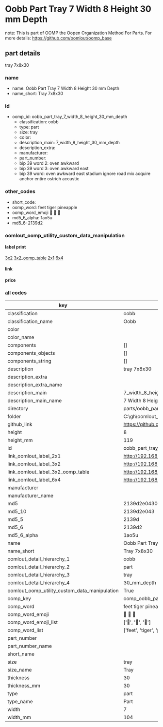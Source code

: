 # Oobb Part Tray 7 Width 8 Height 30 mm Depth  

note: This is part of OOMP the Oopen Organization Method For Parts. For more details: https://github.com/oomlout/oomp_base

##  part details
  



tray 7x8x30



### name
* name: Oobb Part Tray 7 Width 8 Height 30 mm Depth
* name_short: Tray 7x8x30 
### id
* oomp_id: oobb_part_tray_7_width_8_height_30_mm_depth
  * classification: oobb
  * type: part
  * size: tray
  * color: 
  * description_main: 7_width_8_height_30_mm_depth
  * description_extra: 
  * manufacturer: 
  * part_number: 
  * bip 39 word 2: oven awkward
  * bip 39 word 3: oven awkward east
  * bip 39 word: oven awkward east stadium ignore road mix acquire anchor entire ostrich acoustic

### other_codes
* short_code: 
* oomp_word: feet tiger pineapple
* oomp_word_emoji :feet: :tiger: :pineapple:
* md5_6_alpha: 1ao5u
* md5_6: 2139d2






### oomlout_oomp_utility_custom_data_manipulation
#### label print
[3x2](http://192.168.1.245:1112/?label=oomp%201ao5u)
[3x2_oomp_table](http://192.168.1.108:1112/?label=oomp%201ao5u)
[2x1](http://192.168.1.242:1112/?label=oomp%201ao5u)
[6x4](http://192.168.1.55:1112/?label=oomp%201ao5u)    

#### link

                              

#### price







### all codes 
| key | value |  
| --- | --- |  
| classification | oobb |  
| classification_name | Oobb |  
| color |  |  
| color_name |  |  
| components | [] |  
| components_objects | [] |  
| components_string | [] |  
| description | tray 7x8x30 |  
| description_extra |  |  
| description_extra_name |  |  
| description_main | 7_width_8_height_30_mm_depth |  
| description_main_name | 7 Width 8 Height 30 mm Depth |  
| directory | parts/oobb_part_tray_7_width_8_height_30_mm_depth |  
| folder | C:\gh\oomlout_oobb_version_4_generated_parts\parts\oobb_part_tray_7_width_8_height_30_mm_depth |  
| github_link | https://github.com/oomlout/oomlout_oomp_part_src/tree/main/parts/oobb_part_tray_7_width_8_height_30_mm_depth |  
| height | 8 |  
| height_mm | 119 |  
| id | oobb_part_tray_7_width_8_height_30_mm_depth |  
| link_oomlout_label_2x1 | http://192.168.1.242:1112/?label=oomp%201ao5u |  
| link_oomlout_label_3x2 | http://192.168.1.245:1112/?label=oomp%201ao5u |  
| link_oomlout_label_3x2_oomp_table | http://192.168.1.108:1112/?label=oomp%201ao5u |  
| link_oomlout_label_6x4 | http://192.168.1.55:1112/?label=oomp%201ao5u |  
| manufacturer |  |  
| manufacturer_name |  |  
| md5 | 2139d2e0430231c2ebb86d3e8b4434ee |  
| md5_10 | 2139d2e043 |  
| md5_5 | 2139d |  
| md5_6 | 2139d2 |  
| md5_6_alpha | 1ao5u |  
| name | Oobb Part Tray 7 Width 8 Height 30 mm Depth |  
| name_short | Tray 7x8x30  |  
| oomlout_detail_hierarchy_1 | oobb |  
| oomlout_detail_hierarchy_2 | part |  
| oomlout_detail_hierarchy_3 | tray |  
| oomlout_detail_hierarchy_4 | 30_mm_depth |  
| oomlout_oomp_utility_custom_data_manipulation | True |  
| oomp_key | oomp_oobb_part_tray_7_width_8_height_30_mm_depth |  
| oomp_word | feet tiger pineapple |  
| oomp_word_emoji | :feet: :tiger: :pineapple: |  
| oomp_word_emoji_list | [':feet:', ':tiger:', ':pineapple:'] |  
| oomp_word_list | ['feet', 'tiger', 'pineapple'] |  
| part_number |  |  
| part_number_name |  |  
| short_name |  |  
| size | tray |  
| size_name | Tray |  
| thickness | 30 |  
| thickness_mm | 30 |  
| type | part |  
| type_name | Part |  
| width | 7 |  
| width_mm | 104 |  
